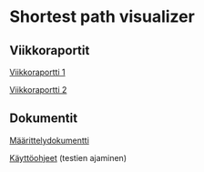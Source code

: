 # Shortest path visualizer

## Viikkoraportit

[Viikkoraportti 1](https://github.com/chipfrog/Shortest-path-visualizer/blob/master/dokumentaatio/Viikkoraportti_1.md)

[Viikkoraportti 2](https://github.com/chipfrog/Shortest-path-visualizer/blob/master/dokumentaatio/Viikkoraportti_2.md)

## Dokumentit

[Määrittelydokumentti](https://github.com/chipfrog/Shortest-path-visualizer/blob/master/dokumentaatio/maarittelydokumentti.md)

[Käyttöohjeet](https://github.com/chipfrog/Shortest-path-visualizer/blob/master/dokumentaatio/manual.md) (testien ajaminen)
